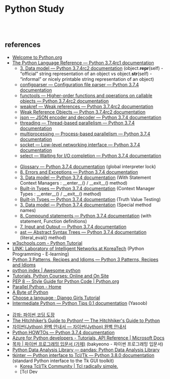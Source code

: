 Python Study
==========


 <br/><br/>


## references
- [Welcome to Python.org](https://www.python.org/)
- [The Python Language Reference — Python 3.7.4rc1 documentation](https://docs.python.org/3/reference/index.html)
    - [3. Data model — Python 3.7.4rc2 documentation](https://docs.python.org/3.7/reference/datamodel.html#object.__repr__) (object.__repr__(self) - “official” string representation of an object vs object.__str__(self) - “informal” or nicely printable string representation of an object)
    - [configparser — Configuration file parser — Python 3.7.4 documentation](https://docs.python.org/3/library/configparser.html)
    - [functools — Higher-order functions and operations on callable objects — Python 3.7.4rc2 documentation](https://docs.python.org/3/library/functools.html)
    - [weakref — Weak references — Python 3.7.4rc2 documentation](https://docs.python.org/3/library/weakref.html)
    - [Weak Reference Objects — Python 3.7.4rc2 documentation](https://docs.python.org/3/c-api/weakref.html)
    - [json — JSON encoder and decoder — Python 3.7.4 documentation](https://docs.python.org/3/library/json.html)
    - [threading — Thread-based parallelism — Python 3.7.4 documentation](https://docs.python.org/3/library/threading.html#lock-objects)
    - [multiprocessing — Process-based parallelism — Python 3.7.4 documentation](https://docs.python.org/3/library/multiprocessing.html)
    - [socket — Low-level networking interface — Python 3.7.4 documentation](https://docs.python.org/3/library/socket.html#socket.socket.setblocking)
    - [select — Waiting for I/O completion — Python 3.7.4 documentation](https://docs.python.org/3/library/select.html)  <br/><br/>
    - [Glossary — Python 3.7.4 documentation](https://docs.python.org/3/glossary.html#term-global-interpreter-lock) (global interpreter lock)
    - [8. Errors and Exceptions — Python 3.7.4 documentation](https://docs.python.org/3/tutorial/errors.html)
    - [3. Data model — Python 3.7.4 documentation](https://docs.python.org/3/reference/datamodel.html#context-managers) (With Statement Context Managers : \_\_enter__() / \_\_exit__() method)
    - [Built-in Types — Python 3.7.4 documentation](https://docs.python.org/3/library/stdtypes.html#typecontextmanager) (Context Manager Types : \_\_enter__() / \_\_exit__() method)
    - [Built-in Types — Python 3.7.4 documentation](https://docs.python.org/3/library/stdtypes.html#truth-value-testing) (Truth Value Testing)
    - [3. Data model — Python 3.7.4 documentation](https://docs.python.org/3/reference/datamodel.html#special-method-names) (Special method names)
    - [8. Compound statements — Python 3.7.4 documentation](https://docs.python.org/3/reference/compound_stmts.html#with) (with statement, Function definitions)
    - [7. Input and Output — Python 3.7.4 documentation](https://docs.python.org/3/tutorial/inputoutput.html)
    - [ast — Abstract Syntax Trees — Python 3.7.4 documentation](https://docs.python.org/3/library/ast.html) (literal_eval() method)
- [w3schools.com - Python Tutorial](https://www.w3schools.com/python/default.asp)
- [LINK: Laboratory of Intelligent Networks at KoreaTech](http://link.koreatech.ac.kr/courses2/SPE/syllabus.html) (Python Programming - E-learning)
- [Python 3 Patterns, Recipes and Idioms — Python 3 Patterns, Recipes and Idioms](https://python-3-patterns-idioms-test.readthedocs.io/en/latest/index.html)
- [python index | Awesome python](https://python.awesome-programming.com/)
- [Tutorials, Python Courses: Online and On Site](https://www.python-course.eu/index.php)
- [PEP 8 -- Style Guide for Python Code | Python.org](https://www.python.org/dev/peps/pep-0008/)
- [Parallel Python - Home](https://www.parallelpython.com/)
- [A Byte of Python](byteofpython-korean.sourceforge.net/byte_of_python.html)
- [Choose a language · Django Girls Tutorial](https://tutorial.djangogirls.org/)
- [Intermediate Python — Python Tips 0.1 documentation](http://book.pythontips.com/en/latest/index.html) (Yasoob)  <br/><br/>
- [강좌: 파이썬 코딩 도장](https://dojang.io/course/view.php?id=7)
- [The Hitchhiker’s Guide to Python! — The Hitchhiker's Guide to Python](https://docs.python-guide.org/)
- [자이썬(Jython) 완벽 안내서 — 자이썬(Jython) 완벽 안내서](https://jythonbook-ko.readthedocs.io/en/latest/index.html#)
- [Python HOWTOs — Python 3.7.4 documentation](https://docs.python.org/3/howto/index.html)
- [Azure for Python developers - Tutorials, API Reference | Microsoft Docs](https://docs.microsoft.com/en-us/azure/python/)
- [목차 | 파이썬 프로그래밍 입문서 (가제)](https://python.bakyeono.net/) (bakyeono - 파이썬 프로그래밍 입문서)
- [Python Data Analysis Library — pandas: Python Data Analysis Library](https://pandas.pydata.org/)
- [tkinter — Python interface to Tcl/Tk — Python 3.8.0 documentation](https://docs.python.org/3/library/tkinter.html) (standard Python interface to the Tk GUI toolkit)
     - [Korea Tcl/Tk Community | Tcl radically simple.](http://tcltk.co.kr/)
     - [Tcl Dev